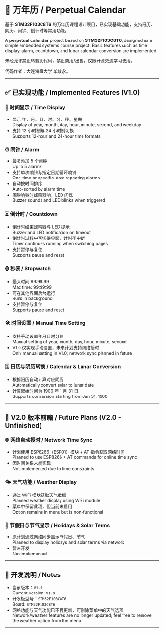 # 📅 万年历 / Perpetual Calendar

基于 **STM32F103C8T6** 的万年历课程设计项目，已实现基础功能，支持阳历、阴历、闹钟、倒计时等常用功能。

A **perpetual calendar** project based on **STM32F103C8T6**, designed as a simple embedded systems course project. Basic features such as time display, alarm, countdown, and lunar calendar conversion are implemented.

未经允许禁止转载此代码，禁止商用/出售，仅限开源交流学习使用。

代码作者：大连海事大学 牟峻永。

---

## ✅ 已实现功能 / Implemented Features (V1.0)

### 📆 时间显示 / Time Display
- 显示 年、月、日、时、分、秒、星期  
  Display of year, month, day, hour, minute, second, and weekday  
- 支持 12 小时制与 24 小时制切换  
  Supports 12-hour and 24-hour time formats  

### ⏰ 闹钟 / Alarm
- 最多添加 5 个闹钟  
  Up to 5 alarms  
- 支持单次响铃与指定日期循环响铃  
  One-time or specific-date repeating alarms  
- 自动按时间排序  
  Auto-sorted by alarm time  
- 闹钟响铃时蜂鸣器响，LED 闪烁  
  Buzzer sounds and LED blinks when triggered  

### ⏳ 倒计时 / Countdown
- 倒计时结束蜂鸣器与 LED 提示  
  Buzzer and LED notification on timeout  
- 倒计时过程中可切换界面，计时不中断  
  Timer continues running when switching pages  
- 支持暂停与复位  
  Supports pause and reset  

### ⌚ 秒表 / Stopwatch
- 最大时间 99:99:99  
  Max time: 99:99:99  
- 可在其他界面后台运行  
  Runs in background  
- 支持暂停与复位  
  Supports pause and reset  

### 🛠️ 时间设置 / Manual Time Setting
- 支持手动设置年月日时分秒  
  Manual setting of year, month, day, hour, minute, second  
- V1.0 仅实现手动设置，未来计划支持网络授时  
  Only manual setting in V1.0; network sync planned in future  

### 🗓️ 日历与阴历转换 / Calendar & Lunar Conversion
- 根据阳历自动计算对应阴历  
  Automatically convert solar to lunar date  
- 计算起始时间为 1900 年 1 月 31 日  
  Supports conversion starting from Jan 31, 1900  

---

## 🚧 V2.0 版本前瞻 / Future Plans (V2.0 - Unfinished)

### 🌐 网络自动授时 / Network Time Sync
- 计划使用 ESP8266（ESP01）模块 + AT 指令获取网络时间  
  Planned to use ESP8266 + AT commands for online time sync  
- 因时间关系未能实现  
  Not implemented due to time constraints  

### 🌤️ 天气功能 / Weather Display
- 通过 WiFi 模块获取天气数据  
  Planned weather display using WiFi module  
- 菜单中保留此项，但当前未启用  
  Option remains in menu but is non-functional  

### 📅 节假日与节气显示 / Holidays & Solar Terms
- 原计划通过网络同步显示节假日、节气  
  Planned to display holidays and solar terms via network  
- 暂未开发  
  Not implemented  

---

## 📌 开发说明 / Notes

- 当前版本：`V1.0`  
  Current version: `V1.0`
- 开发板型号：`STM32F103C8T6`  
  Board: `STM32F103C8T6`
- 网络功能与天气功能已不再更新，可删除菜单中的天气选项  
  Network/weather features are no longer updated; feel free to remove the weather option from the menu

---
